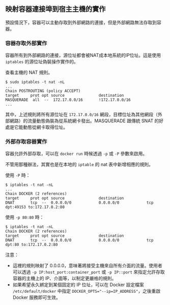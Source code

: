 ## 映射容器連接埠到宿主主機的實作

預設情況下，容器可以主動存取到外部網路的連接，但是外部網路無法存取到容器。
### 容器存取外部實作
容器所有到外部網路的連接，源位址都會被NAT成本地系統的IP位址。這是使用 `iptables` 的源位址偽裝操作實作的。

查看主機的 NAT 規則。
```
$ sudo iptables -t nat -nL
...
Chain POSTROUTING (policy ACCEPT)
target     prot opt source               destination
MASQUERADE  all  --  172.17.0.0/16       !172.17.0.0/16
...
```
其中，上述規則將所有源位址在 `172.17.0.0/16` 網段，目標位址為其他網段（外部網路）的流量動態偽裝為從系統網卡發出。MASQUERADE 跟傳統 SNAT 的好處是它能動態從網卡取得位址。

### 外部存取容器實作

容器允許外部存取，可以在 `docker run` 時候透過 `-p` 或 `-P` 參數來啟用。

不管用那種辦法，其實也是在本地的 `iptable` 的 nat 表中新增相應的規則。

使用 `-P` 時：
```
$ iptables -t nat -nL
...
Chain DOCKER (2 references)
target     prot opt source               destination
DNAT       tcp  --  0.0.0.0/0            0.0.0.0/0            tcp dpt:49153 to:172.17.0.2:80
```

使用 `-p 80:80` 時：
```
$ iptables -t nat -nL
Chain DOCKER (2 references)
target     prot opt source               destination
DNAT       tcp  --  0.0.0.0/0            0.0.0.0/0            tcp dpt:80 to:172.17.0.2:80
```
注意：
* 這裡的規則映射了 0.0.0.0，意味著將接受主機來自所有介面的流量。使用者可以透過 `-p IP:host_port:container_port` 或 `-p
IP::port` 來指定允許存取容器的主機上的 IP、介面等，以制定更嚴格的規則。
* 如果希望永久綁定到某個固定的 IP 位址，可以在 Docker 設定檔案 `/etc/default/docker` 中指定 `DOCKER_OPTS="--ip=IP_ADDRESS"`，之後重啟 Docker 服務即可生效。

